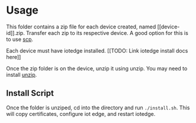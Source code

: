 # Usage
This folder contains a zip file for each device created, named [[device-id]].zip. Transfer each zip to its respective device. A good option for this is to use [scp](https://man7.org/linux/man-pages/man1/scp.1.html).

Each device must have iotedge installed. [[TODO: Link iotedge install docs here]]

Once the zip folder is on the device, unzip it using unzip. You may need to install [unzip](https://linux.die.net/man/1/unzip).

## Install Script
Once the folder is unziped, cd into the directory and run `./install.sh`. This will copy certificates, configure iot edge, and restart iotedge.
